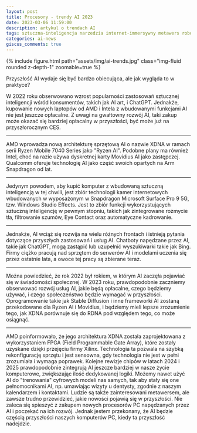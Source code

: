 ```yaml
---
layout: post
title: Procesory - trendy AI 2023
date: 2023-03-06 11:59:00
description: artykul o trendach AI
tags: sztuczna-inteligencja narzedzia internet-immersywny metawers robotyka edukacja reshoring cyfryzacja
categories: ai-news
giscus_comments: true
---
```

{% include figure.html path="assets/img/ai-trends.jpg" class="img-fluid rounded z-depth-1" zoomable=true %}
<div class="caption">
    Przyszłość AI wydaje się być bardzo obiecująca, ale jak wygląda to w praktyce? 
</div>


W 2022 roku obserwowano wzrost popularności zastosowań sztucznej inteligencji wśród konsumentów, takich jak AI art, i ChatGPT. Jednakże, kupowanie nowych laptopów od AMD i Intela z wbudowanymi funkcjami AI nie jest jeszcze opłacalne. Z uwagi na gwałtowny rozwój AI, taki zakup może okazać się bardziej opłacalny w przyszłości, być może już na przyszłorocznym CES.

<hr>

AMD wprowadza nową architekturę sprzętową AI o nazwie XDNA w ramach serii Ryzen Mobile 7040 Series jako "Ryzen AI". Podobne plany ma również Intel, choć na razie używa dyskretnej karty Movidius AI jako zastępczej. Qualcomm oferuje technologię AI jako część swoich opartych na Arm Snapdragon od lat.

<hr>

Jedynym powodem, aby kupić komputer z wbudowaną sztuczną inteligencją w tej chwili, jest zbiór technologii kamer internetowych wbudowanych w wyposażonym w Snapdragon Microsoft Surface Pro 9 5G, tzw. Windows Studio Effects. Jest to zbiór funkcji wykorzystujących sztuczną inteligencję w pewnym stopniu, takich jak zintegrowane rozmycie tła, filtrowanie szumów, Eye Contact oraz automatyczne kadrowanie.

<hr>

Jednakże, AI wciąż się rozwija na wielu różnych frontach i istnieją pytania dotyczące przyszłych zastosowań i usług AI. Chatboty napędzane przez AI, takie jak ChatGPT, mogą zastąpić lub uzupełnić wyszukiwarki takie jak Bing. Firmy ciężko pracują nad sprzętem do serwerów AI i modelami uczenia się przez ostatnie lata, a owoce tej pracy są zbierane teraz.

<hr>

Można powiedzieć, że rok 2022 był rokiem, w którym AI zaczęła pojawiać się w świadomości społecznej. W 2023 roku, prawdopodobnie zaczniemy obserwować rozwój usług AI, jakie będą opłacalne, czego będziemy używać, i czego społeczeństwo będzie wymagać w przyszłości. Oprogramowanie takie jak Stable Diffusion i inne frameworki AI zostaną przekodowane dla Ryzen AI i Movidius, i będziemy mieli lepsze zrozumienie tego, jak XDNA porównuje się do RDNA pod względem tego, co może osiągnąć.

<hr>

AMD poinformowało, że jego architektura XDNA została zaprojektowana z wykorzystaniem FPGA (Field Programmable Gate Array), które zostały uzyskane dzięki przejęciu firmy Xilinx. Technologia ta pozwala na szybką rekonfigurację sprzętu i jest sensowna, gdy technologia nie jest w pełni zrozumiała i wymaga poprawek. Kolejne rewizje chipów w latach 2024 i 2025 prawdopodobnie zintegrują AI jeszcze bardziej w nasze życie komputerowe, zwiększając ilość dedykowanej logiki. Możemy nawet użyć AI do "trenowania" cyfrowych modeli nas samych, tak aby stały się one pełnomocnikami AI, np. umawiając wizyty u dentysty, zgodnie z naszym kalendarzem i kontaktami. Ludzie są także zainteresowani metawersem, ale zawsze trudno przewidzieć, jakie nowości pojawią się w przyszłości. Nie zaleca się spieszyć z zakupem nowych procesorów PC napędzanych przez AI i poczekać na ich rozwój. Jednak jestem przekonany, że AI będzie częścią przyszłości naszych komputerów PC, kiedy ta przyszłość nadejdzie.